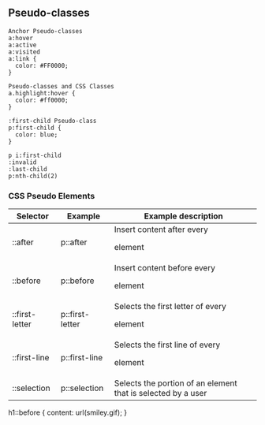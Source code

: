 ## Pseudo-classes

```
Anchor Pseudo-classes
a:hover
a:active
a:visited
a:link {
  color: #FF0000;
}

Pseudo-classes and CSS Classes
a.highlight:hover {
  color: #ff0000;
}

:first-child Pseudo-class
p:first-child {
  color: blue;
}

p i:first-child
:invalid
:last-child
p:nth-child(2)

```

### CSS Pseudo Elements

| Selector       | Example         | Example description                                          |
| -------------- | --------------- | ------------------------------------------------------------ |
| ::after        | p::after        | Insert content after every <p> element                       |
| ::before       | p::before       | Insert content before every <p> element                      |
| ::first-letter | p::first-letter | Selects the first letter of every <p> element                |
| ::first-line   | p::first-line   | Selects the first line of every <p> element                  |
| ::selection    | p::selection    | Selects the portion of an element that is selected by a user |

h1::before {
content: url(smiley.gif);
}
